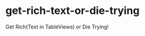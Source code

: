 get-rich-text-or-die-trying
===========================

Get Rich(Text in TableViews) or Die Trying!